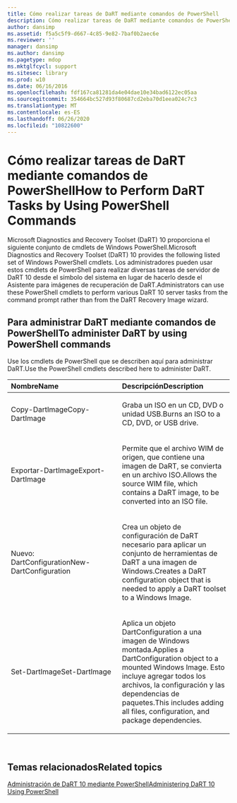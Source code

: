 ```yaml
---
title: Cómo realizar tareas de DaRT mediante comandos de PowerShell
description: Cómo realizar tareas de DaRT mediante comandos de PowerShell
author: dansimp
ms.assetid: f5a5c5f9-d667-4c85-9e82-7baf0b2aec6e
ms.reviewer: ''
manager: dansimp
ms.author: dansimp
ms.pagetype: mdop
ms.mktglfcycl: support
ms.sitesec: library
ms.prod: w10
ms.date: 06/16/2016
ms.openlocfilehash: fdf167ca81281da4e04dae10e34bad6122ec05aa
ms.sourcegitcommit: 354664bc527d93f80687cd2eba70d1eea024c7c3
ms.translationtype: MT
ms.contentlocale: es-ES
ms.lasthandoff: 06/26/2020
ms.locfileid: "10822600"
---
```

# <span data-ttu-id="c9ae9-103">Cómo realizar tareas de DaRT mediante comandos de PowerShell</span><span class="sxs-lookup"><span data-stu-id="c9ae9-103">How to Perform DaRT Tasks by Using PowerShell Commands</span></span>


<span data-ttu-id="c9ae9-104">Microsoft Diagnostics and Recovery Toolset (DaRT) 10 proporciona el siguiente conjunto de cmdlets de Windows PowerShell.</span><span class="sxs-lookup"><span data-stu-id="c9ae9-104">Microsoft Diagnostics and Recovery Toolset (DaRT) 10 provides the following listed set of Windows PowerShell cmdlets.</span></span> <span data-ttu-id="c9ae9-105">Los administradores pueden usar estos cmdlets de PowerShell para realizar diversas tareas de servidor de DaRT 10 desde el símbolo del sistema en lugar de hacerlo desde el Asistente para imágenes de recuperación de DaRT.</span><span class="sxs-lookup"><span data-stu-id="c9ae9-105">Administrators can use these PowerShell cmdlets to perform various DaRT 10 server tasks from the command prompt rather than from the DaRT Recovery Image wizard.</span></span>

## <span data-ttu-id="c9ae9-106">Para administrar DaRT mediante comandos de PowerShell</span><span class="sxs-lookup"><span data-stu-id="c9ae9-106">To administer DaRT by using PowerShell commands</span></span>


<span data-ttu-id="c9ae9-107">Use los cmdlets de PowerShell que se describen aquí para administrar DaRT.</span><span class="sxs-lookup"><span data-stu-id="c9ae9-107">Use the PowerShell cmdlets described here to administer DaRT.</span></span>

<table>
<colgroup>
<col width="50%" />
<col width="50%" />
</colgroup>
<thead>
<tr class="header">
<th align="left"><span data-ttu-id="c9ae9-108">Nombre</span><span class="sxs-lookup"><span data-stu-id="c9ae9-108">Name</span></span></th>
<th align="left"><span data-ttu-id="c9ae9-109">Descripción</span><span class="sxs-lookup"><span data-stu-id="c9ae9-109">Description</span></span></th>
</tr>
</thead>
<tbody>
<tr class="odd">
<td align="left"><p><span data-ttu-id="c9ae9-110">Copy-DartImage</span><span class="sxs-lookup"><span data-stu-id="c9ae9-110">Copy-DartImage</span></span></p></td>
<td align="left"><p><span data-ttu-id="c9ae9-111">Graba un ISO en un CD, DVD o unidad USB.</span><span class="sxs-lookup"><span data-stu-id="c9ae9-111">Burns an ISO to a CD, DVD, or USB drive.</span></span></p></td>
</tr>
<tr class="even">
<td align="left"><p><span data-ttu-id="c9ae9-112">Exportar-DartImage</span><span class="sxs-lookup"><span data-stu-id="c9ae9-112">Export-DartImage</span></span></p></td>
<td align="left"><p><span data-ttu-id="c9ae9-113">Permite que el archivo WIM de origen, que contiene una imagen de DaRT, se convierta en un archivo ISO.</span><span class="sxs-lookup"><span data-stu-id="c9ae9-113">Allows the source WIM file, which contains a DaRT image, to be converted into an ISO file.</span></span></p></td>
</tr>
<tr class="odd">
<td align="left"><p><span data-ttu-id="c9ae9-114">Nuevo: DartConfiguration</span><span class="sxs-lookup"><span data-stu-id="c9ae9-114">New-DartConfiguration</span></span></p></td>
<td align="left"><p><span data-ttu-id="c9ae9-115">Crea un objeto de configuración de DaRT necesario para aplicar un conjunto de herramientas de DaRT a una imagen de Windows.</span><span class="sxs-lookup"><span data-stu-id="c9ae9-115">Creates a DaRT configuration object that is needed to apply a DaRT toolset to a Windows Image.</span></span></p></td>
</tr>
<tr class="even">
<td align="left"><p><span data-ttu-id="c9ae9-116">Set-DartImage</span><span class="sxs-lookup"><span data-stu-id="c9ae9-116">Set-DartImage</span></span></p></td>
<td align="left"><p><span data-ttu-id="c9ae9-117">Aplica un objeto DartConfiguration a una imagen de Windows montada.</span><span class="sxs-lookup"><span data-stu-id="c9ae9-117">Applies a DartConfiguration object to a mounted Windows Image.</span></span> <span data-ttu-id="c9ae9-118">Esto incluye agregar todos los archivos, la configuración y las dependencias de paquetes.</span><span class="sxs-lookup"><span data-stu-id="c9ae9-118">This includes adding all files, configuration, and package dependencies.</span></span></p></td>
</tr>
</tbody>
</table>

 

## <span data-ttu-id="c9ae9-119">Temas relacionados</span><span class="sxs-lookup"><span data-stu-id="c9ae9-119">Related topics</span></span>


[<span data-ttu-id="c9ae9-120">Administración de DaRT 10 mediante PowerShell</span><span class="sxs-lookup"><span data-stu-id="c9ae9-120">Administering DaRT 10 Using PowerShell</span></span>](administering-dart-10-using-powershell.md)

 

 





